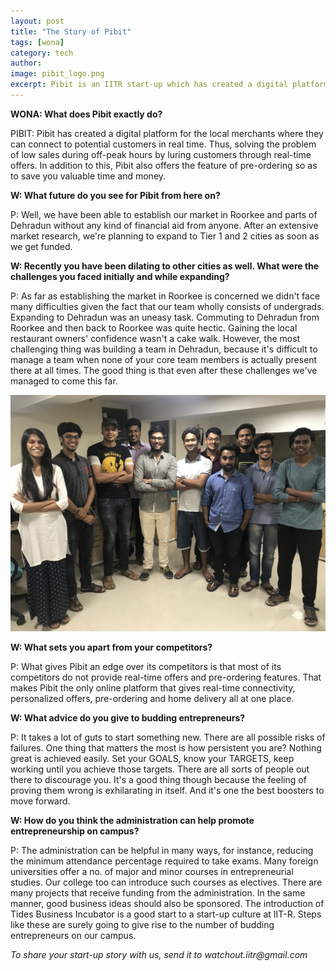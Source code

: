```yaml
---
layout: post
title: "The Story of Pibit"
tags: [wona]
category: tech
author: 
image: pibit_logo.png
excerpt: Pibit is an IITR start-up which has created a digital platform for the local merchants where they can connect to potential customers.
---
```


__WONA: What does Pibit exactly do?__

PIBIT: Pibit has created a digital platform for the local merchants where they can connect to potential customers in real time. Thus, solving the problem of low sales during off-peak hours by luring customers through real-time offers.
In addition to this, Pibit also offers the feature of pre-ordering so as to save you valuable time and money.


__W: What future do you see for Pibit from here on?__

P: Well, we have been able to establish our market in Roorkee and parts of Dehradun without any kind of financial aid from anyone. After an extensive market research, we're planning to expand to Tier 1 and 2 cities as soon as we get funded.

__W: Recently you have been dilating to other cities as well. What were the challenges you faced initially and while expanding?__

P: As far as establishing the market in Roorkee is concerned we didn't face many difficulties given the fact that our team wholly consists of undergrads. Expanding to Dehradun was an uneasy task. Commuting to Dehradun from Roorkee and then back to Roorkee was quite hectic. Gaining the local restaurant owners' confidence wasn't a cake walk. However, the most challenging thing was building a team in Dehradun, because it's difficult to manage a team when none of your core team members is actually present there at all times. The good thing is that even after these challenges we've managed to come this far.

![EAS 1](/images/posts/pibit_team.jpg)

__W: What sets you apart from your competitors?__

P: What gives Pibit an edge over its competitors is that most of its competitors do not provide real-time offers and pre-ordering features. That makes Pibit the only online platform that gives real-time connectivity, personalized offers, pre-ordering and home delivery all at one place.

__W: What advice do you give to budding entrepreneurs?__

P: It takes a lot of guts to start something new. There are all possible risks of failures. One thing that matters the most is how persistent you are? Nothing great is achieved easily. Set your GOALS, know your TARGETS, keep working until you achieve those targets. There are all sorts of people out there to discourage you. It's a good thing though because the feeling of proving them wrong is exhilarating in itself. And it's one the best boosters to move forward.

__W: How do you think the administration can help promote entrepreneurship on campus?__

P: The administration can be helpful in many ways, for instance, reducing the minimum attendance percentage required to take exams. Many foreign universities offer a no. of major and minor courses in entrepreneurial studies. Our college too can introduce such courses as electives. There are many projects that receive funding from the administration. In the same manner, good business ideas should also be sponsored. The introduction of Tides Business Incubator is a good start to a start-up culture at IIT-R. Steps like these are surely going to give rise to the number of budding entrepreneurs on our campus.

_To share your start-up story with us, send it to watchout.iitr@gmail.com_